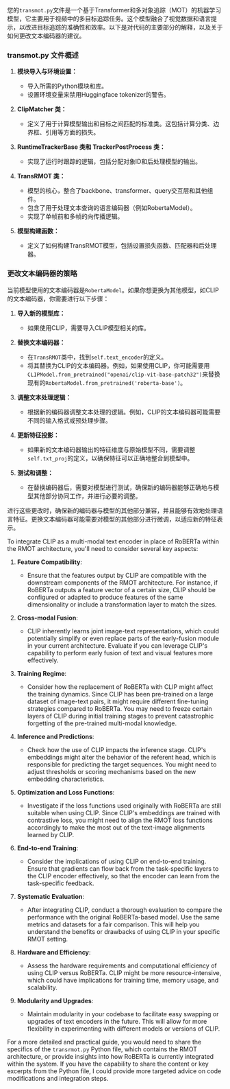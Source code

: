 您的`transmot.py`文件是一个基于Transformer和多对象追踪（MOT）的机器学习模型，它主要用于视频中的多目标追踪任务。这个模型融合了视觉数据和语言提示，以改进目标追踪的准确性和效率。以下是对代码的主要部分的解释，以及关于如何更改文本编码器的建议。

### transmot.py 文件概述

1. **模块导入与环境设置：**
   - 导入所需的Python模块和库。
   - 设置环境变量来禁用Huggingface tokenizer的警告。

2. **ClipMatcher 类：**
   - 定义了用于计算模型输出和目标之间匹配的标准类。这包括计算分类、边界框、引用等方面的损失。

3. **RuntimeTrackerBase 类和 TrackerPostProcess 类：**
   - 实现了运行时跟踪的逻辑，包括分配对象ID和后处理模型的输出。

4. **TransRMOT 类：**
   - 模型的核心，整合了backbone、transformer、query交互层和其他组件。
   - 包含了用于处理文本查询的语言编码器（例如RobertaModel）。
   - 实现了单帧前和多帧的向传播逻辑。

5. **模型构建函数：**
   - 定义了如何构建TransRMOT模型，包括设置损失函数、匹配器和后处理器。

### 更改文本编码器的策略

当前模型使用的文本编码器是`RobertaModel`。如果你想更换为其他模型，如CLIP的文本编码器，你需要进行以下步骤：

1. **导入新的模型库：**
   - 如果使用CLIP，需要导入CLIP模型相关的库。

2. **替换文本编码器：**
   - 在`TransRMOT`类中，找到`self.text_encoder`的定义。
   - 将其替换为CLIP的文本编码器。例如，如果使用CLIP，你可能需要用`CLIPModel.from_pretrained("openai/clip-vit-base-patch32")`来替换现有的`RobertaModel.from_pretrained('roberta-base')`。

3. **调整文本处理逻辑：**
   - 根据新的编码器调整文本处理的逻辑。例如，CLIP的文本编码器可能需要不同的输入格式或预处理步骤。

4. **更新特征投影：**
   - 如果新的文本编码器输出的特征维度与原始模型不同，需要调整`self.txt_proj`的定义，以确保特征可以正确地整合到模型中。

5. **测试和调整：**
   - 在替换编码器后，需要对模型进行测试，确保新的编码器能够正确地与模型其他部分协同工作，并进行必要的调整。

进行这些更改时，确保新的编码器与模型的其他部分兼容，并且能够有效地处理语言特征。更换文本编码器可能需要对模型的其他部分进行微调，以适应新的特征表示。


To integrate CLIP as a multi-modal text encoder in place of RoBERTa within the RMOT architecture, you'll need to consider several key aspects:

1. **Feature Compatibility**:
   - Ensure that the features output by CLIP are compatible with the downstream components of the RMOT architecture. For instance, if RoBERTa outputs a feature vector of a certain size, CLIP should be configured or adapted to produce features of the same dimensionality or include a transformation layer to match the sizes.

2. **Cross-modal Fusion**:
   - CLIP inherently learns joint image-text representations, which could potentially simplify or even replace parts of the early-fusion module in your current architecture. Evaluate if you can leverage CLIP's capability to perform early fusion of text and visual features more effectively.

3. **Training Regime**:
   - Consider how the replacement of RoBERTa with CLIP might affect the training dynamics. Since CLIP has been pre-trained on a large dataset of image-text pairs, it might require different fine-tuning strategies compared to RoBERTa. You may need to freeze certain layers of CLIP during initial training stages to prevent catastrophic forgetting of the pre-trained multi-modal knowledge.

4. **Inference and Predictions**:
   - Check how the use of CLIP impacts the inference stage. CLIP's embeddings might alter the behavior of the referent head, which is responsible for predicting the target sequences. You might need to adjust thresholds or scoring mechanisms based on the new embedding characteristics.

5. **Optimization and Loss Functions**:
   - Investigate if the loss functions used originally with RoBERTa are still suitable when using CLIP. Since CLIP's embeddings are trained with contrastive loss, you might need to align the RMOT loss functions accordingly to make the most out of the text-image alignments learned by CLIP.

6. **End-to-end Training**:
   - Consider the implications of using CLIP on end-to-end training. Ensure that gradients can flow back from the task-specific layers to the CLIP encoder effectively, so that the encoder can learn from the task-specific feedback.

7. **Systematic Evaluation**:
   - After integrating CLIP, conduct a thorough evaluation to compare the performance with the original RoBERTa-based model. Use the same metrics and datasets for a fair comparison. This will help you understand the benefits or drawbacks of using CLIP in your specific RMOT setting.

8. **Hardware and Efficiency**:
   - Assess the hardware requirements and computational efficiency of using CLIP versus RoBERTa. CLIP might be more resource-intensive, which could have implications for training time, memory usage, and scalability.

9. **Modularity and Upgrades**:
   - Maintain modularity in your codebase to facilitate easy swapping or upgrades of text encoders in the future. This will allow for more flexibility in experimenting with different models or versions of CLIP.

For a more detailed and practical guide, you would need to share the specifics of the `transrmot.py` Python file, which contains the RMOT architecture, or provide insights into how RoBERTa is currently integrated within the system. If you have the capability to share the content or key excerpts from the Python file, I could provide more targeted advice on code modifications and integration steps.

